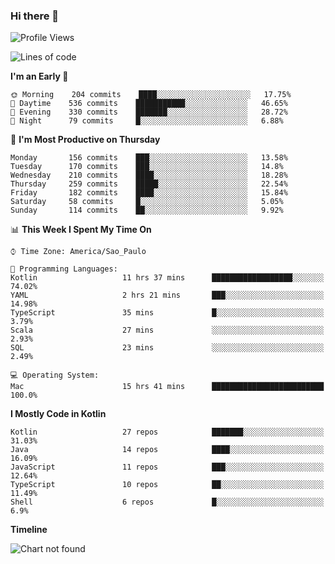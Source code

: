 ### Hi there 👋

<!--
**fernandonogueira/fernandonogueira** is a ✨ _special_ ✨ repository because its `README.md` (this file) appears on your GitHub profile.

Here are some ideas to get you started:

- 🔭 I’m currently working on ...
- 🌱 I’m currently learning ...
- 👯 I’m looking to collaborate on ...
- 🤔 I’m looking for help with ...
- 💬 Ask me about ...
- 📫 How to reach me: ...
- 😄 Pronouns: ...
- ⚡ Fun fact: ...
-->

<!--START_SECTION:waka-->
![Profile Views](http://img.shields.io/badge/Profile%20Views-0-blue)

![Lines of code](https://img.shields.io/badge/From%20Hello%20World%20I%27ve%20Written-460692%20lines%20of%20code-blue)

**I'm an Early 🐤** 

```text
🌞 Morning    204 commits    ████░░░░░░░░░░░░░░░░░░░░░   17.75% 
🌆 Daytime    536 commits    ███████████░░░░░░░░░░░░░░   46.65% 
🌃 Evening    330 commits    ███████░░░░░░░░░░░░░░░░░░   28.72% 
🌙 Night      79 commits     █░░░░░░░░░░░░░░░░░░░░░░░░   6.88%

```
📅 **I'm Most Productive on Thursday** 

```text
Monday       156 commits    ███░░░░░░░░░░░░░░░░░░░░░░   13.58% 
Tuesday      170 commits    ███░░░░░░░░░░░░░░░░░░░░░░   14.8% 
Wednesday    210 commits    ████░░░░░░░░░░░░░░░░░░░░░   18.28% 
Thursday     259 commits    █████░░░░░░░░░░░░░░░░░░░░   22.54% 
Friday       182 commits    ████░░░░░░░░░░░░░░░░░░░░░   15.84% 
Saturday     58 commits     █░░░░░░░░░░░░░░░░░░░░░░░░   5.05% 
Sunday       114 commits    ██░░░░░░░░░░░░░░░░░░░░░░░   9.92%

```


📊 **This Week I Spent My Time On** 

```text
⌚︎ Time Zone: America/Sao_Paulo

💬 Programming Languages: 
Kotlin                   11 hrs 37 mins      ██████████████████░░░░░░░   74.02% 
YAML                     2 hrs 21 mins       ███░░░░░░░░░░░░░░░░░░░░░░   14.98% 
TypeScript               35 mins             █░░░░░░░░░░░░░░░░░░░░░░░░   3.79% 
Scala                    27 mins             ░░░░░░░░░░░░░░░░░░░░░░░░░   2.93% 
SQL                      23 mins             ░░░░░░░░░░░░░░░░░░░░░░░░░   2.49%

💻 Operating System: 
Mac                      15 hrs 41 mins      █████████████████████████   100.0%

```

**I Mostly Code in Kotlin** 

```text
Kotlin                   27 repos            ███████░░░░░░░░░░░░░░░░░░   31.03% 
Java                     14 repos            ████░░░░░░░░░░░░░░░░░░░░░   16.09% 
JavaScript               11 repos            ███░░░░░░░░░░░░░░░░░░░░░░   12.64% 
TypeScript               10 repos            ██░░░░░░░░░░░░░░░░░░░░░░░   11.49% 
Shell                    6 repos             █░░░░░░░░░░░░░░░░░░░░░░░░   6.9%

```


**Timeline**

![Chart not found](https://raw.githubusercontent.com/fernandonogueira/fernandonogueira/master/charts/bar_graph.png) 


<!--END_SECTION:waka-->
